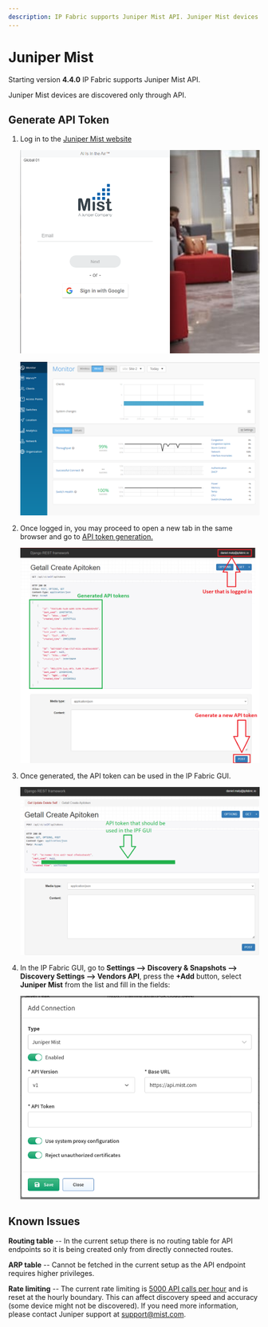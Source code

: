 ```yaml
---
description: IP Fabric supports Juniper Mist API. Juniper Mist devices are discovered only through API. Some settings to be applied that we go through on this section.
---
```


# Juniper Mist

Starting version **4.4.0** IP Fabric supports Juniper Mist API.

Juniper Mist devices are discovered only through API.

## Generate API Token

1. Log in to the [Juniper Mist website](https://manage.mist.com/signin.html#!signin)

   ![login](mist/mist_login.png)

   ![main gui](mist/mist_gui.png)

2. Once logged in, you may proceed to open a new tab in the same browser and go to [API token generation.](https://api.mist.com/api/v1/self/apitokens)

   ![Mist API token](mist/mist_api_token.png)

3. Once generated, the API token can be used in the IP Fabric GUI.

   ![Create API token](mist/mist_api_create.png)

4. In the IP Fabric GUI, go to **Settings --> Discovery & Snapshots --> Discovery Settings --> Vendors API**, press the **+Add** button, select **Juniper Mist** from the list and fill in the fields:

   ![IP Fabric API settings](mist/mist_ipf_settings.png)

## Known Issues

**Routing table** -- In the current setup there is no routing table for API endpoints so it is being created only from directly connected routes.

**ARP table** -- Cannot be fetched in the current setup as the API endpoint requires higher privileges.

**Rate limiting** -- The current rate limiting is [5000 API calls per hour](https://www.mist.com/documentation/api-rate-limiting/) and is reset at the hourly boundary. This can affect discovery speed and accuracy (some device might not be discovered). If you need more information, please contact Juniper support at support@mist.com.
